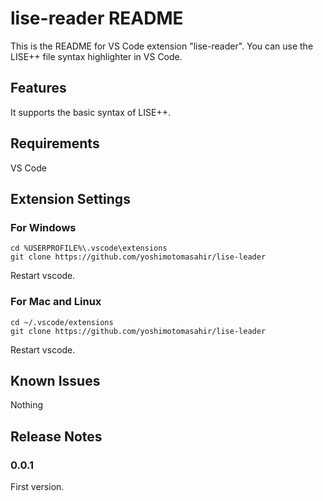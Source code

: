 # lise-reader README

This is the README for VS Code extension "lise-reader". You can use the LISE++ file syntax highlighter in VS Code.

## Features

It supports the basic syntax of LISE++.

## Requirements

VS Code

## Extension Settings

### For Windows

```
cd %USERPROFILE%\.vscode\extensions
git clone https://github.com/yoshimotomasahir/lise-leader
```
Restart vscode.

### For Mac and Linux

```
cd ~/.vscode/extensions
git clone https://github.com/yoshimotomasahir/lise-leader
```
Restart vscode.

## Known Issues

Nothing

## Release Notes

### 0.0.1

First version.
